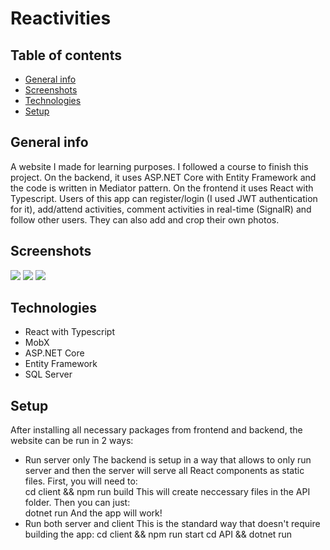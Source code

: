 
# Reactivities


## Table of contents
* [General info](#general-info)
* [Screenshots](#screenshots)
* [Technologies](#technologies)
* [Setup](#setup)

## General info
A website I made for learning purposes. I followed a course to finish this project. On the backend, it uses ASP.NET Core with Entity Framework and the code is written in Mediator pattern. On the frontend it uses React with Typescript. Users of this app can register/login (I used JWT authentication for it), add/attend activities, comment activities in real-time (SignalR) and follow other users. They can also add and crop their own photos.

## Screenshots
<img src="https://i.postimg.cc/Y2QkTMJq/1.png"/>
<img src="https://i.postimg.cc/tg1Gkj3b/3.png"/>
<img src="https://i.postimg.cc/VLRwL4fx/2.png"/>

## Technologies
* React with Typescript
* MobX
* ASP.NET Core
* Entity Framework
* SQL Server

## Setup

After installing all necessary packages from frontend and backend, the website can be run in 2 ways:
* Run server only
The backend is setup in a way that allows to only run server and then the server will serve all React components as static files. First, you will need to:<br/>
        cd client && npm run build
This will create neccessary files in the API folder. Then you can just:<br/>
        dotnet run
And the app will work!
* Run both server and client
This is the standard way that doesn't require building the app:
        cd client && npm run start
        cd API && dotnet run
